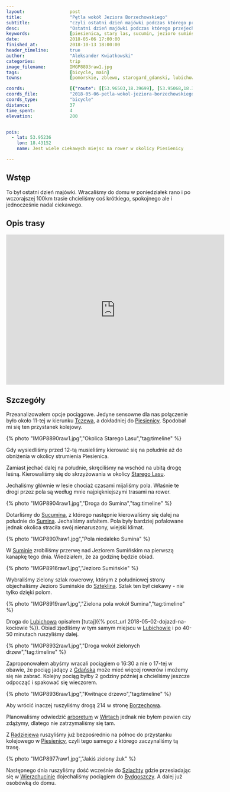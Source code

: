 ```yaml
---
layout:                 post
title:                  "Pętla wokół Jeziora Borzechowskiego"
subtitle:               "czyli ostatni dzień majówki podczas którego przejechaliśmy małą pętelkę między Piesienicą a Lubichowem"
desc:                   "Ostatni dzień majówki podczas którego przejechaliśmy małą pętelkę między Piesienicą a Lubichowem. Trasa ta pokazała mi, że warto wybierać drogi gruntowe. Okolice Starego Lasu były bardzo ładne."
keywords:               [piesienica, stary las, sucumin, jezioro sumińskie, szteklin, lubichowo, borzechowo, wirty, wiosna]
date:                   2018-05-06 17:00:00
finished_at:            2018-10-13 18:00:00
header_timeline:        true
author:                 "Aleksander Kwiatkowski"
categories:             trip
image_filename:         IMGP8893raw1.jpg
tags:                   [bicycle, main]
towns:                  [pomorskie, zblewo, starogard_gdanski, lubichowo]

coords:                 [{"route": [[53.96503,18.39699], [53.95068,18.39983], [53.95210,18.43836], [53.92840,18.43296], [53.91865,18.44987], [53.89792,18.43476], [53.89635,18.42077], [53.88811,18.42909], [53.87222,18.40283], [53.85116,18.40163], [53.85212,18.39605], [53.87075,18.38360], [53.88770,18.34944], [53.90100,18.37871], [53.91779,18.40412], [53.93235,18.40652], [53.95185,18.39957]], "type": "bicycle"}]
coords_file:            "2018-05-06-petla-wokol-jeziora-borzechowskiego.json"
coords_type:            "bicycle"
distance:               37
time_spent:             4
elevation:              200


pois:
  - lat: 53.95236
    lon: 18.43152
    name: Jest wiele ciekawych miejsc na rower w okolicy Piesienicy

---
```


[wiki-tczew]: https://pl.wikipedia.org/wiki/Tczew
[wiki-piesienica]: https://pl.wikipedia.org/wiki/Piesienica
[wiki-stary-las]: https://pl.wikipedia.org/wiki/Stary_Las_(wie%C5%9B_w_wojew%C3%B3dztwie_pomorskim)
[wiki-sucumin]: https://pl.wikipedia.org/wiki/Sucumin
[wiki-sumin]: https://pl.wikipedia.org/wiki/Sumin_(powiat_starogardzki)
[wiki-szteklin]: https://pl.wikipedia.org/wiki/Szteklin
[wiki-lubichowo]: https://pl.wikipedia.org/wiki/Lubichowo
[wiki-gdansk]: https://pl.wikipedia.org/wiki/Gda%C5%84sk
[wiki-borzechowo]: https://pl.wikipedia.org/wiki/Borzechowo
[wiki-wirty]: https://pl.wikipedia.org/wiki/Wirty
[wiki-wirty-arboretum]: https://pl.wikipedia.org/wiki/Arboretum_Wirty
[wiki-radziejewo]: https://pl.wikipedia.org/wiki/Radziejewo_(wojew%C3%B3dztwo_pomorskie)
[wiki-szlachta]: https://pl.wikipedia.org/wiki/Szlachta_(wojew%C3%B3dztwo_pomorskie)
[wiki-wierzchucin]: https://pl.wikipedia.org/wiki/Wierzchucin_(stacja_kolejowa)
[wiki-bydgoszcz]: https://pl.wikipedia.org/wiki/Bydgoszcz


## Wstęp

To był ostatni dzień majówki. Wracaliśmy do domu w poniedziałek rano i po
wczorajszej 100km trasie chcieliśmy coś krótkiego, spokojnego
ale i jednocześnie nadal ciekawego.

## Opis trasy

<iframe height='405' width='590' frameborder='0' allowtransparency='true' scrolling='no' src='https://www.strava.com/activities/1554212365/embed/074d31a1055f4fb6aec073b81e02edaa24a9dc97'></iframe>

## Szczegóły

Przeanalizowałem opcje pociągowe. Jedyne sensowne dla nas połączenie
było około 11-tej w kierunku [Tczewa][wiki-tczew],
a dokładniej do [Piesienicy][wiki-piesienica]. Spodobał mi się
ten przystanek kolejowy.

{% photo "IMGP8890raw1.jpg","Okolica Starego Lasu","tag:timeline" %}

Gdy wysiedliśmy przed 12-tą musieliśmy kierować się na południe
aż do obniżenia w okolicy strumienia Piesienica.

Zamiast jechać dalej na południe, skręciliśmy na wschód na ubitą
drogę leśną. Kierowaliśmy się do skrzyżowania w okolicy
[Starego Lasu][wiki-stary-las].

Jechaliśmy głównie w lesie chociaż czasami mijaliśmy pola.
Właśnie te drogi przez pola są według mnie najpiękniejszymi trasami
na rower.

{% photo "IMGP8904raw1.jpg","Droga do Sumina","tag:timeline" %}

Dotarliśmy do [Sucumina][wiki-sucumin], z którego następnie kierowaliśmy się
dalej na południe do [Sumina][wiki-sumin]. Jechaliśmy asfaltem.
Pola były bardziej pofalowane jednak okolica straciła swój nienaruszony, wiejski
klimat.

{% photo "IMGP8907raw1.jpg","Pola niedaleko Sumina" %}

W [Suminie][wiki-sumin] zrobiliśmy przerwę nad Jeziorem Sumińskim
na pierwszą kanapkę tego dnia. Wiedziałem, że za godzinę
będzie obiad.

{% photo "IMGP8916raw1.jpg","Jezioro Sumińskie" %}

Wybraliśmy zielony szlak rowerowy, którym z południowej strony objechaliśmy
Jezioro Sumińskie do [Szteklina][wiki-szteklin].
Szlak ten był ciekawy - nie tylko dzięki polom.

{% photo "IMGP8919raw1.jpg","Zielona pola wokół Sumina","tag:timeline" %}

Droga do [Lubichowa][wiki-lubichowo] opisałem
[tutaj]({% post_url 2018-05-02-dojazd-na-kociewie %}).
Obiad zjedliśmy w tym samym miejscu w [Lubichowie][wiki-lubichowo] i po
40-50 minutach ruszyliśmy dalej.

{% photo "IMGP8932raw1.jpg","Droga wokół zielonych drzew","tag:timeline" %}

Zaproponowałem abyśmy wracali pociągiem o 16:30 a nie o 17-tej w obawie,
że pociąg jadący z [Gdańska][wiki-gdansk] może mieć więcej rowerów i możemy się
nie zabrać. Kolejny pociąg byłby 2 godziny później a chcieliśmy jeszcze
odpocząć i spakować się wieczorem.

{% photo "IMGP8936raw1.jpg","Kwitnące drzewo","tag:timeline" %}

Aby wrócić inaczej ruszyliśmy drogą 214 w stronę [Borzechowa][wiki-borzechowo].

Planowaliśmy odwiedzić [arboretum][wiki-wirty-arboretum]
w [Wirtach][wiki-wirty] jednak
nie byłem pewien czy zdążymy, dlatego nie zatrzymaliśmy się tam.

Z [Radziejewa][wiki-radziejewo] ruszyliśmy już bezpośrednio na północ
do przystanku kolejowego w [Piesienicy][wiki-piesienica],
czyli tego samego z którego zaczynaliśmy tą trasę.

{% photo "IMGP8977raw1.jpg","Jakiś zielony żuk" %}

Następnego dnia ruszyliśmy dość wcześnie do [Szlachty][wiki-szlachta] gdzie
przesiadając się w [Wierzchucinie][wiki-wierzchucin] dojechaliśmy
pociągiem do [Bydgoszczy][wiki-bydgoszcz]. A dalej już osobówką do domu.
